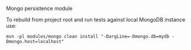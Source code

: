 Mongo persistence module

To rebuild from project root and run tests against local MongoDB instance use:

    mvn -pl modules/mongo clean install "-DargLine=-Dmongo.db=mydb -Dmongo.host=localhost"
